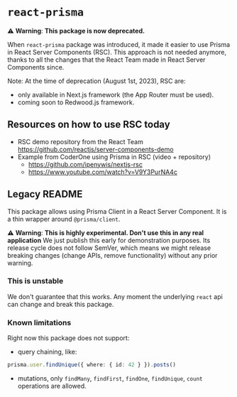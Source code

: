 # `react-prisma`

⚠️ **Warning**: **This package is now deprecated.**

When `react-prisma` package was introduced, it made it easier to use Prisma in React Server Components (RSC).
This approach is not needed anymore, thanks to all the changes that the React Team made in React Server Components since.

Note: At the time of deprecation (August 1st, 2023), RSC are:

- only available in Next.js framework (the App Router must be used).
- coming soon to Redwood.js framework.

## Resources on how to use RSC today

- RSC demo repository from the React Team https://github.com/reactjs/server-components-demo
- Example from CoderOne using Prisma in RSC (video + repository)
  - https://github.com/ipenywis/nextjs-rsc
  - https://www.youtube.com/watch?v=V9Y3PurNA4c

## Legacy README

This package allows using Prisma Client in a React Server Component.
It is a thin wrapper around `@prisma/client`.

⚠️ **Warning**: **This is highly experimental. Don't use this in any real application**
We just publish this early for demonstration purposes.
Its release cycle does not follow SemVer, which means we might release breaking changes (change APIs, remove functionality) without any prior warning.

### This is unstable

We don't guarantee that this works. Any moment the underlying `react` api can change and break this package.

### Known limitations

Right now this package does not support:

- query chaining, like:

```ts
prisma.user.findUnique({ where: { id: 42 } }).posts()
```

- mutations, only `findMany`, `findFirst`, `findOne`, `findUnique`, `count` operations are allowed.
